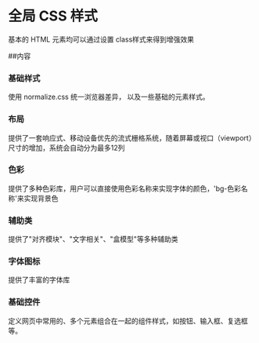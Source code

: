 # 全局 CSS 样式

基本的 HTML 元素均可以通过设置 class样式来得到增强效果

##内容

### 基础样式

使用 normalize.css 统一浏览器差异， 以及一些基础的元素样式。
### 布局
	
提供了一套响应式、移动设备优先的流式栅格系统，随着屏幕或视口（viewport）尺寸的增加，系统会自动分为最多12列	

### 色彩

提供了多种色彩库，用户可以直接使用色彩名称来实现字体的颜色，'bg-色彩名称'来实现背景色
### 辅助类

提供了"对齐模块"、"文字相关"、"盒模型"等多种辅助类
### 字体图标

提供了丰富的字体库
### 基础控件

定义网页中常用的、多个元素组合在一起的组件样式，如按钮、输入框、复选框等。